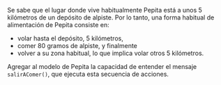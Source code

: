 Se sabe que el lugar donde vive habitualmente Pepita está a unos 5 kilómetros de un depósito de alpiste. Por lo tanto, una forma habitual de alimentación de Pepita consiste en:

- volar hasta el depósito, 5 kilómetros,
- comer 80 gramos de alpiste, y finalmente
- volver a su zona habitual, lo que implica volar otros 5 kilómetros.

Agregar al modelo de Pepita la capacidad de entender el mensaje `salirAComer()`, que ejecuta esta secuencia de acciones.

